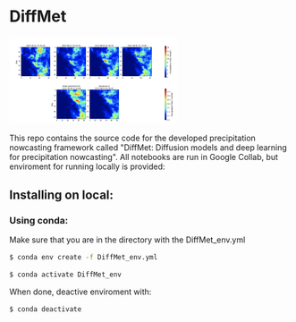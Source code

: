 # DiffMet



<img
  src="https://raw.githubusercontent.com/gapav/DiffMet/main/repo_imgs/pred1.png"
  alt="Visualization of a 5-minute nowcast produced by DiffMet"
  title="Optional title"
  style="display: inline-block; margin: 0 auto; max-width: 300px">



This repo contains the source code for the developed precipitation nowcasting framework called "DiffMet: Diffusion models and deep learning for precipitation nowcasting". 
All notebooks are run in Google Collab, but enviroment for running locally is provided: 


## Installing on local:

### Using conda:

Make sure that you are in the directory with the DiffMet_env.yml

```bash
$ conda env create -f DiffMet_env.yml
```
```bash
$ conda activate DiffMet_env
```

When done, deactive enviroment with:

```bash
$ conda deactivate
```
